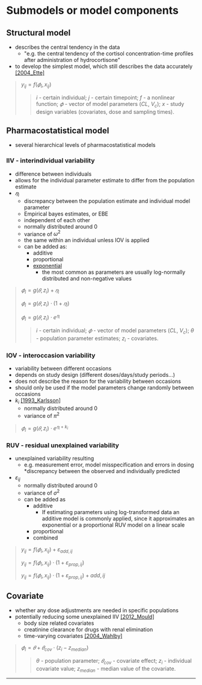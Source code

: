 # Submodels or model components

## Structural model
* describes the central tendency in the data
    + "e.g. the central tendency of the cortisol concentration-time profiles after administration of hydrocortisone"
* to develop the simplest model, which still describes the data accurately [[2004_Ette]](https://doi.org/10.1345/aph.1d374)

> $y_{ij}=f(𝜙_{i},  x_{ij})$ 
> > $i$ - certain individual;
> > $j$ - certain timepoint;
> > $f$ - a nonlinear function;
> > $𝜙$ - vector of model parameters ($CL$, $V_c$);
> > $x$ - study design variables (covariates, dose and sampling times).

## Pharmacostatistical model
* several hierarchical levels of pharmacostatistical models

### IIV - interindividual variability 
* difference between individuals
* allows for the individual parameter estimate to differ from the population estimate
* $𝜂_i$
    + discrepancy between the population estimate and individual model parameter
    + Empirical bayes estimates, or EBE
    + independent of each other 
    + normally distributed around 0 
    + variance of $ω^2$
    + the same within an individual unless IOV is applied
    + can be added as:
      - additive
      - proportional
      - <u>exponential</u>
        - the most common as parameters are usually log-normally distributed and non-negative values

> $𝜙_{i}=g(𝜃,  z_{i}) + 𝜂_i$
> 
> $𝜙_{i}=g(𝜃,  z_{i}) \cdot (1+ 𝜂_i)$
> 
> $𝜙_{i}=g(𝜃,  z_{i}) \cdot e^{𝜂_i}$
> 
> > $i$ - certain individual;
> > $𝜙$ - vector of model parameters ($CL$, $V_c$);
> > $θ$ - population parameter estimates;
> > $z_{i}$ - covariates.

### IOV - interoccasion variability 
* variability between different occasions
* depends on study design (different doses/days/study periods...)
* does not describe the reason for the variability between occasions
* should only be used if the model parameters change randomly between occasions
* $k_i$ [[1993_Karlsson]](https://doi.org/10.1007/bf01113502)
    + normally distributed around 0 
    + variance of $π^2$

> $𝜙_{i}=g(𝜃,  z_{i}) \cdot e^{𝜂_i+k_i}$

### RUV - residual unexplained variability
* unexplained variability resulting
    + e.g. measurement error, model misspecification and errors in dosing
*discrepancy between the observed and individually predicted
* $ε_{ij}$
    + normally distributed around 0 
    + variance of $σ^2$
    + can be added as
      + additive
        + If estimating parameters using log-transformed data an additive model is commonly applied, since it approximates an exponential or a proportional RUV model on a linear scale
      + proportional
      + combined

> $y_{ij}=f(𝜙_{i},  x_{ij}) + ε_{add,ij}$
> 
> $y_{ij}=f(𝜙_{i},  x_{ij}) \cdot (1+ ε_{prop,ij})$
> 
> $y_{ij}=f(𝜙_{i},  x_{ij}) \cdot (1+ ε_{prop,ij}) + {add,ij}$

## Covariate
* whether any dose adjustments are needed in specific populations
* potentially reducing some unexplained IIV [[2012_Mould]](https://doi.org/10.1038%2Fpsp.2012.4)
    + body size related covariates
    + creatinine clearance for drugs with renal elimination
    + time-varying covariates [[2004_Wahlby]](https://doi.org/10.1111%2Fj.1365-2125.2004.02170.x)

> $𝜙_{i}=𝜃 + 𝜃_{cov} \cdot (z_{i}-z_{median})$
> > $θ$ - population parameter;
> > $𝜃_{cov}$ - covariate effect;
> > $z_{i}$ - individual covariate value;
> > $z_{median}$ - median value of the covariate.

---
